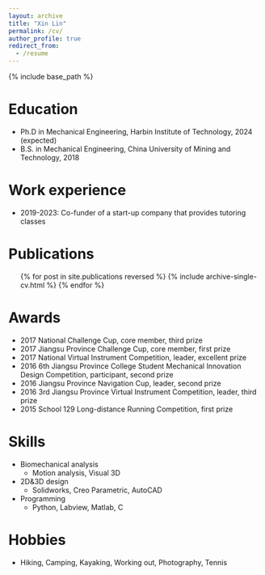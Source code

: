 ```yaml
---
layout: archive
title: "Xin Lin"
permalink: /cv/
author_profile: true
redirect_from:
  - /resume
---
```


{% include base_path %}

Education
======
* Ph.D in Mechanical Engineering, Harbin Institute of Technology, 2024 (expected)
* B.S. in Mechanical Engineering, China University of Mining and Technology, 2018

Work experience
======
* 2019-2023: Co-funder of a start-up company that provides tutoring classes

Publications
======
  <ul>{% for post in site.publications reversed %}
    {% include archive-single-cv.html %}
  {% endfor %}</ul>
  
<!--
Talks
======
  <ul>{% for post in site.talks reversed %}
    {% include archive-single-talk-cv.html  %}
  {% endfor %}</ul>
  
Teaching
======
  <ul>{% for post in site.teaching reversed %}
    {% include archive-single-cv.html %}
  {% endfor %}</ul>
-->
    
Awards
======
* 2017 National Challenge Cup, core member, third prize
* 2017 Jiangsu Province Challenge Cup, core member, first prize
* 2017 National Virtual Instrument Competition, leader, excellent prize
* 2016 6th Jiangsu Province College Student Mechanical Innovation Design Competition, participant, second prize
* 2016 Jiangsu Province Navigation Cup, leader, second prize
* 2016 3rd Jiangsu Province Virtual Instrument Competition, leader, third prize
* 2015 School 129 Long-distance Running Competition, first prize

Skills
======
* Biomechanical analysis
  * Motion analysis, Visual 3D
* 2D&3D design
  * Solidworks, Creo Parametric, AutoCAD
* Programming
  * Python, Labview, Matlab, C

Hobbies
======
* Hiking, Camping, Kayaking, Working out, Photography, Tennis
  
